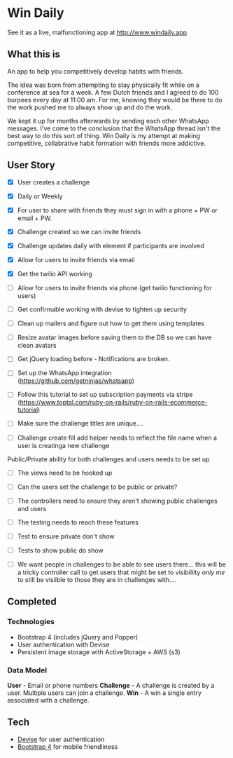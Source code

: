 # Win Daily

See it as a live, malfunctioning app at http://www.windaily.app

## What this is

An app to help you competitively develop habits with friends.

The idea was born from attempting to stay physically fit while on a conference at sea for a week. A few Dutch friends and I agreed to do 100 burpees every day at 11:00 am. For me, knowing they would be there to do the work pushed me to always show up and do the work.

We kept it up for months afterwards by sending each other WhatsApp messages. I've come to the conclusion that the WhatsApp thread isn't the best way to do this sort of thing. Win Daily is my attempt at making competitive, collabrative habit formation with friends more addictive.

## User Story

- [x] User creates a challenge
- [x] Daily or Weekly
- [x] For user to share with friends they must sign in with a phone + PW or email + PW.
- [x] Challenge created so we can invite friends
- [x] Challenge updates daily with element if participants are involved
- [x] Allow for users to invite friends via email
- [x] Get the twilio API working
- [ ] Allow for users to invite friends via phone (get twilio functioning for users)
- [ ] Get confirmable working with devise to tighten up security
- [ ] Clean up mailers and figure out how to get them using templates
- [ ] Resize avatar images before saving them to the DB so we can have clean avatars
- [ ] Get jQuery loading before - Notifications are broken.
- [ ] Set up the WhatsApp integration (https://github.com/getninjas/whatsapp)
- [ ] Follow this tutorial to set up subscription payments via stripe (https://www.toptal.com/ruby-on-rails/ruby-on-rails-ecommerce-tutorial)
- [ ] Make sure the challenge titles are unique....
- [ ] Challenge create fill add helper needs to reflect the file name when a user is creatinga  new challenge


Public/Private ability for both challenges and users needs to be set up
- [ ] The views need to be hooked up
- [ ] Can the users set the challenge to be public or private?
- [ ] The controllers need to ensure they aren't showing public challenges and users
- [ ] The testing needs to reach these features
- [ ] Test to ensure private don't show
- [ ] Tests to show public do show
- [ ] We want people in challenges to be able to see users there... this will be a tricky controller call to get users that might be set to visibiliity _only me_ to still be visiible to those they are in challenges with....


## Completed

### Technologies

- Bootstrap 4 (includes jQuery and Popper)
- User authentication with Devise
- Persistent image storage with ActiveStorage + AWS (s3)

### Data Model

**User** - Email or phone numbers
**Challenge** - A challenge is created by a user. Multiple users can join a challenge.
**Win** - A win a single entry associated with a challenge.

## Tech

- [Devise](https://github.com/heartcombo/devise) for user authentication
- [Bootstrap 4](https://getbootstrap.com/docs/4.0) for mobile friendliness
